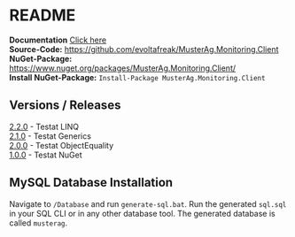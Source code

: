 ﻿# README
**Documentation** [Click here](./Documentation/Doc.md)  
**Source-Code:** https://github.com/evoltafreak/MusterAg.Monitoring.Client  
**NuGet-Package:** https://www.nuget.org/packages/MusterAg.Monitoring.Client/  
**Install NuGet-Package:** `Install-Package MusterAg.Monitoring.Client`  

## Versions / Releases
[2.2.0](https://github.com/evoltafreak/MusterAg.Monitoring.Client/releases/tag/2.2.0) - Testat LINQ  
[2.1.0](https://github.com/evoltafreak/MusterAg.Monitoring.Client/releases/tag/2.1.0) - Testat Generics  
[2.0.0](https://github.com/evoltafreak/MusterAg.Monitoring.Client/releases/tag/2.0.0) - Testat ObjectEquality  
[1.0.0](https://github.com/evoltafreak/MusterAg.Monitoring.Client/releases/tag/1.0.0) - Testat NuGet  

## MySQL Database Installation
Navigate to `/Database` and run `generate-sql.bat`. Run the generated `sql.sql` in your SQL CLI or in any other database tool.
The generated database is called `musterag`.